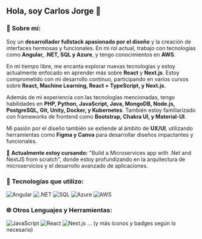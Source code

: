 ## Hola, soy Carlos Jorge 👋

### 🚀 Sobre mí:
Soy un **desarrollador fullstack apasionado por el diseño** y la creación de interfaces hermosas y funcionales. En mi rol actual, trabajo con tecnologías como **Angular, .NET, SQL y Azure**, y tengo conocimientos en **AWS**.

En mi tiempo libre, me encanta explorar nuevas tecnologías y estoy actualmente enfocado en aprender más sobre **React** y **Next.js**. Estoy comprometido con mi desarrollo continuo, participando en varios cursos sobre **React, Machine Learning, React + TypeScript, y Next.js**.

Además de mi experiencia con las tecnologías mencionadas, tengo habilidades en **PHP, Python, JavaScript, Java, MongoDB, Node.js, PostgreSQL, Git, Unity, Docker, y Kubernetes**. También estoy familiarizado con frameworks de frontend como **Bootstrap, Chakra UI, y Material-UI**.

Mi pasión por el diseño también se extiende al ámbito de **UX/UI**, utilizando herramientas como **Figma y Canva** para desarrollar diseños impactantes y funcionales.

🌱 **Actualmente estoy cursando:** "Build a Microservices app with .Net and NextJS from scratch", donde estoy profundizando en la arquitectura de microservicios y el desarrollo avanzado de aplicaciones.

### 💼 Tecnologías que utilizo:
![Angular](https://img.shields.io/badge/-Angular-DD0031?style=for-the-badge&logo=angular&logoColor=white)
![.NET](https://img.shields.io/badge/-.NET-512BD4?style=for-the-badge&logo=dotnet&logoColor=white)
![SQL](https://img.shields.io/badge/-SQL-336791?style=for-the-badge&logo=postgresql&logoColor=white)
![Azure](https://img.shields.io/badge/-Azure-0078D4?style=for-the-badge&logo=microsoftazure&logoColor=white)
![AWS](https://img.shields.io/badge/-AWS-232F3E?style=for-the-badge&logo=amazonaws&logoColor=white)

### 🌐 Otros Lenguajes y Herramientas:
![JavaScript](https://img.shields.io/badge/-JavaScript-F7DF1E?style=for-the-badge&logo=javascript&logoColor=black)
![React](https://img.shields.io/badge/-React-61DAFB?style=for-the-badge&logo=react&logoColor=black)
![Next.js](https://img.shields.io/badge/-Next.js-000000?style=for-the-badge&logo=next.js&logoColor=white)
... (y más íconos y badges según lo necesario)

